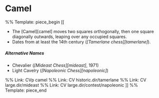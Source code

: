 # Camel

%% Template: piece_begin
[[
* The [Camel][camel] moves two squares orthogonally, then one square
  diagonally outwards, leaping over any occupied squares.
* Dates from at least the 14th century (*[Tamerlane chess][tamerlane]*).

##### Alternative Names

* Chevalier (*[Mideast Chess][mideast]*, 1971)
* Light Cavelry (*[Napoleonic Chess][napoleonic]*)

%% Link: CVp camel
%% Link: CV historic.dir/tamerlane
%% Link: CV large.dir/mideast
%% Link: CV large.dir/contest/napoleonic
]]
%% Template: piece_end
